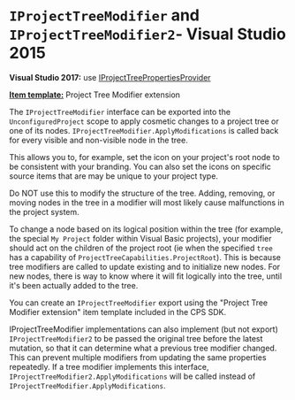 `IProjectTreeModifier` and `IProjectTreeModifier2`- Visual Studio 2015
======================

**Visual Studio 2017:** use [IProjectTreePropertiesProvider](IProjectTreePropertiesProvider.md)

**[Item template:](project_item_templates.md)** Project Tree Modifier extension

The `IProjectTreeModifier` interface can be exported into the 
`UnconfiguredProject` scope to apply cosmetic changes to a project tree 
or one of its nodes. `IProjectTreeModifier.ApplyModifications` is called back
for every visible and non-visible node in the tree.

This allows you to, for example, set the icon on 
your project's root node to be consistent with your branding. You can 
also set the icons on specific source items that are may be unique to 
your project type.

Do NOT use this to modify the structure of the tree. Adding, removing, or
moving nodes in the tree in a modifier will most likely cause malfunctions
in the project system. 

To change a node based on its logical position 
within the tree (for example, the special `My Project` folder within Visual 
Basic projects), your modifier should act on the children of the project root 
(ie when the specified `tree` has a capability of `ProjectTreeCapabilities.ProjectRoot`).
This is because tree modifiers are called to update existing and to initialize new nodes. 
For new nodes, there is way to know where it will fit logically into the tree, until it's been
actually added to the tree.

You can create an `IProjectTreeModifier` export using the "Project Tree
Modifier extension" item template included in the CPS SDK.

IProjectTreeModifier implementations can also implement (but not export) 
`IProjectTreeModifier2` to be passed the original tree before the latest 
mutation, so that it can determine what a previous tree modifier changed.
This can prevent multiple modifiers from updating the same
properties repeatedly. If a tree modifier implements this interface, 
`IProjectTreeModifier2.ApplyModifications` will be called instead of 
`IProjectTreeModifier.ApplyModifications`.
